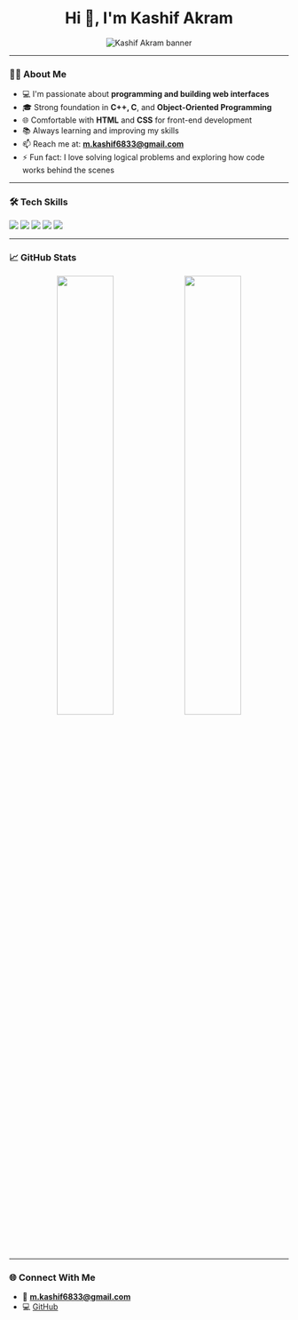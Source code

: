<h1 align="center">Hi 👋, I'm Kashif Akram</h1>

<p align="center">
 <img src="https://raw.githubusercontent.com/kashifAkram0345/kashifAkram0345/main/banner.png" alt="Kashif Akram banner"/>
</p>

---

### 👨‍💻 About Me

- 💻 I'm passionate about **programming and building web interfaces**
- 🎓 Strong foundation in **C++, C**, and **Object-Oriented Programming**
- 🌐 Comfortable with **HTML** and **CSS** for front-end development
- 📚 Always learning and improving my skills
- 📫 Reach me at: **m.kashif6833@gmail.com**
- ⚡ Fun fact: I love solving logical problems and exploring how code works behind the scenes

---

### 🛠️ Tech Skills

<p align="left">
  <img src="https://img.shields.io/badge/C++-00599C?logo=c%2b%2b&logoColor=white&style=for-the-badge" />
  <img src="https://img.shields.io/badge/C-A8B9CC?logo=c&logoColor=white&style=for-the-badge" />
  <img src="https://img.shields.io/badge/HTML5-E34F26?logo=html5&logoColor=white&style=for-the-badge" />
  <img src="https://img.shields.io/badge/CSS3-1572B6?logo=css3&logoColor=white&style=for-the-badge" />
  <img src="https://img.shields.io/badge/OOP-FF6F00?style=for-the-badge" />
</p>

---

### 📈 GitHub Stats

<p align="center">
  <img src="https://github-readme-stats.vercel.app/api?username=kashifAkram0345&show_icons=true&theme=tokyonight" width="45%" />
  <img src="https://github-readme-stats.vercel.app/api/top-langs/?username=kashifAkram0345&layout=compact&theme=tokyonight" width="45%" />
</p>

---

### 🌐 Connect With Me

- 📧 **m.kashif6833@gmail.com**
- 💻 [GitHub](https://github.com/kashifAkram0345)
